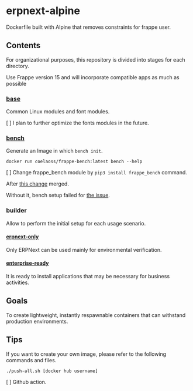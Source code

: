# erpnext-alpine

Dockerfile built with Alpine that removes constraints for frappe user.

## Contents

For organizational purposes, this repository is divided into stages for each directory.

Use Frappe version 15 and will incorporate compatible apps as much as possible

### [base](https://hub.docker.com/r/coelaoss/frappe-base)

Common Linux modules and font modules.

[ ] I plan to further optimize the fonts modules in the future.

### [bench](https://hub.docker.com/r/coelaoss/frappe-bench)

Generate an Image in which ```bench init```.

```
docker run coelaoss/frappe-bench:latest bench --help
```

[ ] Change frappe_bench module by ```pip3 install frappe_bench``` command.

After [this change](https://github.com/frappe/bench/pull/1522/files) merged.

Without it, bench setup failed for [the issue](https://github.com/frappe/bench/issues/1521).

### builder

Allow to perform the initial setup for each usage scenario.

#### [erpnext-only](https://hub.docker.com/r/coelaoss/erpnext-only)

Only ERPNext can be used mainly for environmental verification.

#### [enterprise-ready](https://hub.docker.com/r/coelaoss/erpnext-enterprise)

It is ready to install applications that may be necessary for business activities.

## Goals

To create lightweight, instantly respawnable containers that can withstand production environments.

## Tips

If you want to create your own image, please refer to the following commands and files.

```
./push-all.sh [docker hub username]
```

[ ] Github action.
